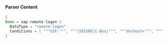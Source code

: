 #### Parser Content
```Java
{
Name = sap-remote-logon-1
  DataType = "remote-logon"
  Conditions = [ """CEF:""", """|SECUDE|C-Bus|""", """dvchost=""", """|AU6|RFC/CPIC Logon failed|""" ]
}
```